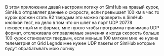 В этом приложении давай настроим логику от SimHub на правый курок, SimHub отправляет данные о скорости, если превышает 100 км в час то курок должен стать R2 твердым это можно проверить в SimHub кнопкой тест, но дело в том что он шлет на порт UDP 20778 неизвестный мне формат, мне нужно чтобы программа принимала UDP формат, отслеживала отправляемые значения и когда скорость больше 100 курок становился твердым, если меньше 100 мягким
мне не нужна телеметрия от Grid Legnds мне нужен UDP пакеты от SimHub которые будут обрабатывать мою логику